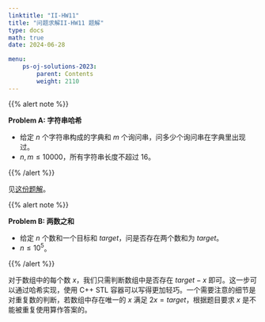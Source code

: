 ```yaml
---
linktitle: "II-HW11"
title: "问题求解II-HW11 题解"
type: docs
math: true
date: 2024-06-28

menu:
    ps-oj-solutions-2023:
        parent: Contents
        weight: 2110
---
```


{{% alert note %}}

**Problem A: 字符串哈希**

* 给定 $n$ 个字符串构成的字典和 $m$ 个询问串，问多少个询问串在字典里出现过。
* $n, m \leq 10000$，所有字符串长度不超过 16。

{{% /alert %}}

见[这份题解](/courses/problemsolving/solutions-2022/3-10)。

{{% alert note %}}

**Problem B: 两数之和**

* 给定 $n$ 个数和一个目标和 $target$，问是否存在两个数和为 $target$。
* $n\leq 10^5$。

{{% /alert %}}

对于数组中的每个数 $x$，我们只需判断数组中是否存在 $target-x$ 即可。这一步可以通过哈希实现，使用 C++ STL 容器可以写得更加轻巧。一个需要注意的细节是对重复数的判断，若数组中存在唯一的 $x$ 满足 $2x=target$，根据题目要求 $x$ 是不能被重复使用算作答案的。